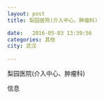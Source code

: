 ```yaml
--- 
layout: post 
title: 梨园医院(介入中心、肿瘤科)

date:   2016-05-03 13:39:56 
categories: 其他  
city: 武汉
  
--- 
```

   
梨园医院(介入中心、肿瘤科)

信息

